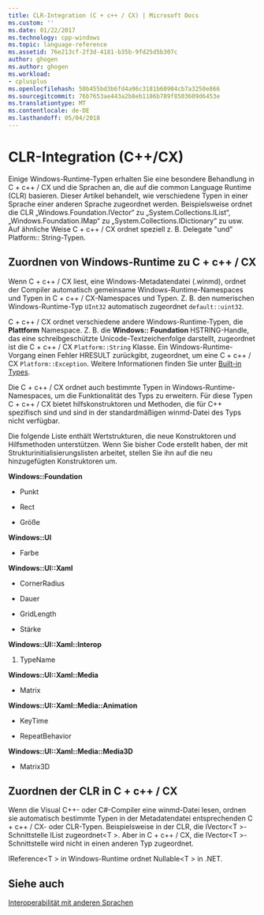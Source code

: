 ```yaml
---
title: CLR-Integration (C + c++ / CX) | Microsoft Docs
ms.custom: ''
ms.date: 01/22/2017
ms.technology: cpp-windows
ms.topic: language-reference
ms.assetid: 76e213cf-2f3d-4181-b35b-9fd25d5b307c
author: ghogen
ms.author: ghogen
ms.workload:
- cplusplus
ms.openlocfilehash: 50b455bd3b6fd4a96c3181b60904cb7a3250e866
ms.sourcegitcommit: 76b7653ae443a2b8eb1186b789f8503609d6453e
ms.translationtype: MT
ms.contentlocale: de-DE
ms.lasthandoff: 05/04/2018
---
```

# <a name="clr-integration-ccx"></a>CLR-Integration (C++/CX)
Einige Windows-Runtime-Typen erhalten Sie eine besondere Behandlung in C + c++ / CX und die Sprachen an, die auf die common Language Runtime (CLR) basieren. Dieser Artikel behandelt, wie verschiedene Typen in einer Sprache einer anderen Sprache zugeordnet werden. Beispielsweise ordnet die CLR „Windows.Foundation.IVector“ zu „System.Collections.IList“, „Windows.Foundation.IMap“ zu „System.Collections.IDictionary“ zu usw. Auf ähnliche Weise C + c++ / CX ordnet speziell z. B. Delegate "und" Platform:: String-Typen.  
  
## <a name="mapping-the-windows-runtime-to-ccx"></a>Zuordnen von Windows-Runtime zu C + c++ / CX  
 Wenn C + c++ / CX liest, eine Windows-Metadatendatei (.winmd), ordnet der Compiler automatisch gemeinsame Windows-Runtime-Namespaces und Typen in C + c++ / CX-Namespaces und Typen. Z. B. den numerischen Windows-Runtime-Typ `UInt32` automatisch zugeordnet `default::uint32`.  
  
 C + c++ / CX ordnet verschiedene andere Windows-Runtime-Typen, die **Plattform** Namespace. Z. B. die **Windows:: Foundation** HSTRING-Handle, das eine schreibgeschützte Unicode-Textzeichenfolge darstellt, zugeordnet ist die C + c++ / CX `Platform::String` Klasse. Ein Windows-Runtime-Vorgang einen Fehler HRESULT zurückgibt, zugeordnet, um eine C + c++ / CX `Platform::Exception`. Weitere Informationen finden Sie unter [Built-in Types](http://msdn.microsoft.com/en-us/acc196fd-09da-4882-b554-6c94685ec75f).  
  
 Die C + c++ / CX ordnet auch bestimmte Typen in Windows-Runtime-Namespaces, um die Funktionalität des Typs zu erweitern. Für diese Typen C + c++ / CX bietet hilfskonstruktoren und Methoden, die für C++ spezifisch sind und sind in der standardmäßigen winmd-Datei des Typs nicht verfügbar.  
  
 Die folgende Liste enthält Wertstrukturen, die neue Konstruktoren und Hilfsmethoden unterstützen. Wenn Sie bisher Code erstellt haben, der mit Strukturinitialisierungslisten arbeitet, stellen Sie ihn auf die neu hinzugefügten Konstruktoren um.  
  
 **Windows::Foundation**  
  
-   Punkt  
  
-   Rect  
  
-   Größe  
  
 **Windows::UI**  
  
-   Farbe  
  
 **Windows::UI::Xaml**  
  
-   CornerRadius  
  
-   Dauer  
  
-   GridLength  
  
-   Stärke  
  
 **Windows::UI::Xaml::Interop**  
  
1.  TypeName  
  
 **Windows::UI::Xaml::Media**  
  
-   Matrix  
  
 **Windows::UI::Xaml::Media::Animation**  
  
-   KeyTime  
  
-   RepeatBehavior  
  
 **Windows::UI::Xaml::Media::Media3D**  
  
-   Matrix3D  
  
## <a name="mapping-the-clr-to-ccx"></a>Zuordnen der CLR in C + c++ / CX  
 Wenn die Visual C++- oder C#-Compiler eine winmd-Datei lesen, ordnen sie automatisch bestimmte Typen in der Metadatendatei entsprechenden C + c++ / CX- oder CLR-Typen. Beispielsweise in der CLR, die IVector\<T >-Schnittstelle IList zugeordnet\<T >. Aber in C + c++ / CX, die IVector\<T >-Schnittstelle wird nicht in einen anderen Typ zugeordnet.  
  
 IReference\<T > in Windows-Runtime ordnet Nullable\<T > in .NET.  
  
## <a name="see-also"></a>Siehe auch  
 [Interoperabilität mit anderen Sprachen](../cppcx/interoperating-with-other-languages-c-cx.md)